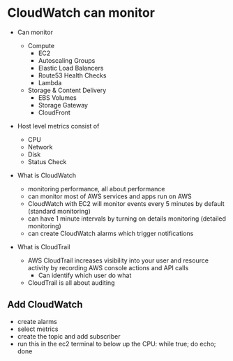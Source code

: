 # CloudWatch can monitor

- Can monitor
  - Compute
    - EC2
    - Autoscaling Groups
    - Elastic Load Balancers
    - Route53 Health Checks
    - Lambda
  - Storage & Content Delivery
    - EBS Volumes
    - Storage Gateway
    - CloudFront

- Host level metrics consist of
  - CPU
  - Network
  - Disk
  - Status Check

- What is CloudWatch
  - monitoring performance, all about performance
  - can monitor most of AWS services and apps run on AWS
  - CloudWatch with EC2 will monitor events every 5 minutes by default (standard monitoring)
  - can have 1 minute intervals by turning on details monitoring (detailed monitoring)
  - can create CloudWatch alarms which trigger notifications
- What is CloudTrail
  - AWS CloudTrail increases visibility into your user and resource activity by recording AWS console actions and API calls
    - Can identify which user do what
  - CloudTrail is all about auditing

## Add CloudWatch

- create alarms
- select metrics
- create the topic and add subscriber
- run this in the ec2 terminal to below up the CPU: while true; do echo; done
